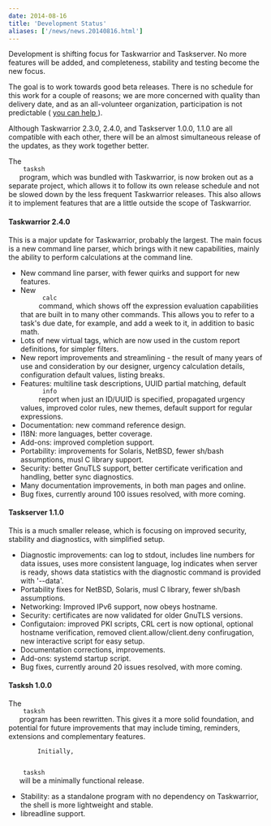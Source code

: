 ```yaml
---
date: 2014-08-16
title: 'Development Status'
aliases: ['/news/news.20140816.html']
---
```

<div class="col-md-8 main">
 <div class="row">
  <p>
   Development is shifting focus for Taskwarrior and Taskserver. No
            more features will be added, and completeness, stability and testing
            become the new focus.
  </p>
  <p>
   The goal is to work towards good beta releases. There is no schedule
            for this work for a couple of reasons; we are more concerned with
            quality than delivery date, and as an all-volunteer organization,
            participation is not predictable
            (
   <a href="/docs/contribute.html">
    you can help
   </a>
   ).
  </p>
  <p>
   Although Taskwarrior 2.3.0, 2.4.0, and Taskserver 1.0.0, 1.1.0 are
            all compatible with each other, there will be an almost simultaneous
            release of the updates, as they work together better.
  </p>
  <p>
   The
   <code>
    tasksh
   </code>
   program, which was bundled with Taskwarrior,
            is now broken out as a separate project, which allows it to follow
            its own release schedule and not be slowed down by the less frequent
            Taskwarrior releases. This also allows it to implement features that
            are a little outside the scope of Taskwarrior.
  </p>
  <h4>
   Taskwarrior 2.4.0
  </h4>
  <p>
   This is a major update for Taskwarrior, probably the largest. The
            main focus is a new command line parser, which brings with it new
            capabilities, mainly the ability to perform calculations at the
            command line.
   <ul>
    <li>
     New command line parser, with fewer quirks and support for new
                features.
    </li>
    <li>
     New
     <code>
      calc
     </code>
     command, which shows off the expression
                evaluation capabilities that are built in to many other commands.
                This allows you to refer to a task's due date, for example, and
                add a week to it, in addition to basic math.
    </li>
    <li>
     Lots of new virtual tags, which are now used in the custom report
                definitions, for simpler filters.
    </li>
    <li>
     New report improvements and streamlining - the result of many
                years of use and consideration by our designer, urgency calculation
                details, configuration default values, listing breaks.
    </li>
    <li>
     Features: multiline task descriptions, UUID partial matching,
                default
     <code>
      info
     </code>
     report when just an ID/UUID is specified,
                propagated urgency values, improved color rules, new themes,
                default support for regular expressions.
    </li>
    <li>
     Documentation: new command reference design.
    </li>
    <li>
     I18N: more languages, better coverage.
    </li>
    <li>
     Add-ons: improved completion support.
    </li>
    <li>
     Portability: improvements for Solaris, NetBSD, fewer sh/bash
                assumptions, musl C library support.
    </li>
    <li>
     Security: better GnuTLS support, better certificate verification
                and handling, better sync diagnostics.
    </li>
    <li>
     Many documentation improvements, in both man pages and online.
    </li>
    <li>
     Bug fixes, currently around 100 issues resolved, with more coming.
    </li>
   </ul>
  </p>
  <h4>
   Taskserver 1.1.0
  </h4>
  <p>
   This is a much smaller release, which is focusing on improved security,
           stability and diagnostics, with simplified setup.
   <ul>
    <li>
     Diagnostic improvements: can log to stdout, includes line numbers
               for data issues, uses more consistent language, log indicates when
               server is ready, shows data statistics with the diagnostic command
               is provided with '--data'.
    </li>
    <li>
     Portability fixes for NetBSD, Solaris, musl C library, fewer
               sh/bash assumptions.
    </li>
    <li>
     Networking: Improved IPv6 support, now obeys hostname.
    </li>
    <li>
     Security: certificates are now validated for older GnuTLS versions.
    </li>
    <li>
     Configutaion: improved PKI scripts, CRL cert is now optional,
               optional hostname verification, removed client.allow/client.deny
               confirugation, new interactive script for easy setup.
    </li>
    <li>
     Documentation corrections, improvements.
    </li>
    <li>
     Add-ons: systemd startup script.
    </li>
    <li>
     Bug fixes, currently around 20 issues resolved, with more coming.
    </li>
   </ul>
  </p>
  <h4>
   Tasksh 1.0.0
  </h4>
  <p>
   The
   <code>
    tasksh
   </code>
   program has been rewritten. This gives it a
            more solid foundation, and potential for future improvements that
            may include timing, reminders, extensions and complementary features.

            Initially,
   <code>
    tasksh
   </code>
   will be a minimally functional release.
   <ul>
    <li>
     Stability: as a standalone program with no dependency on
                Taskwarrior, the shell is more lightweight and stable.
    </li>
    <li>
     libreadline support.
    </li>
   </ul>
  </p>
 </div>
</div>

